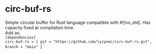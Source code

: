 # circ-buf-rs
Simple circular buffer for Rust language compatible with #![no_std]. Has capacity fixed at compilation time.
<br> Add as:
<br>```[dependencies]```
<br>```circ-buf-rs = { git = "https://github.com/lyzynec/circ-buf-rs.git", branch = "main" }```
`